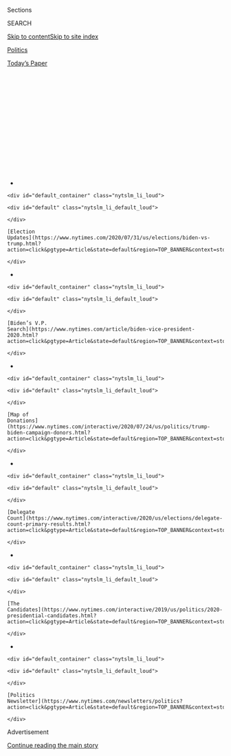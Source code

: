 <div id="app">

<div>

<div>

<div>

<div class="NYTAppHideMasthead css-1q2w90k e1suatyy0">

<div class="section css-ui9rw0 e1suatyy2">

<div class="css-eph4ug er09x8g0">

<div class="css-6n7j50">

</div>

<span class="css-1dv1kvn">Sections</span>

<div class="css-10488qs">

<span class="css-1dv1kvn">SEARCH</span>

</div>

[Skip to content](#site-content)[Skip to site
index](#site-index)

</div>

<div id="masthead-section-label" class="css-1wr3we4 eaxe0e00">

[Politics](https://www.nytimes.com/section/politics)

</div>

<div class="css-10698na e1huz5gh0">

</div>

</div>

<div id="masthead-bar-one" class="section hasLinks css-15hmgas e1csuq9d3">

<div class="css-uqyvli e1csuq9d0">

</div>

<div class="css-1uqjmks e1csuq9d1">

</div>

<div class="css-9e9ivx">

[](https://myaccount.nytimes.com/auth/login?response_type=cookie&client_id=vi)

</div>

<div class="css-1bvtpon e1csuq9d2">

[Today’s
Paper](https://www.nytimes.com/section/todayspaper)

</div>

</div>

</div>

</div>

<div data-aria-hidden="false">

<div id="site-content" data-role="main">

<div>

<div class="css-1aor85t" style="opacity:0.000000001;z-index:-1;visibility:hidden">

<div class="css-1hqnpie">

<div class="css-epjblv">

<span class="css-17xtcya">[Politics](/section/politics)</span><span class="css-x15j1o">|</span><span class="css-fwqvlz">Billionaire
Tom Steyer May Enter the 2020 Field as Rep. Eric Swalwell Bows
Out</span>

</div>

<div class="css-k008qs">

<div class="css-1iwv8en">

<span class="css-18z7m18"></span>

<div>

</div>

</div>

<span class="css-1n6z4y">https://nyti.ms/2XyAfO6</span>

<div class="css-1705lsu">

<div class="css-4xjgmj">

<div class="css-4skfbu" data-role="toolbar" data-aria-label="Social Media Share buttons, Save button, and Comments Panel with current comment count" data-testid="share-tools">

  - 
  - 
  - 
  - 
    
    <div class="css-6n7j50">
    
    </div>

  - 

</div>

</div>

</div>

</div>

</div>

</div>

<div id="NYT_TOP_BANNER_REGION" class="css-13pd83m">

<div>

<div id="styln-elections-notifications-menu" class="section interactive-content interactive-size-medium css-1edisqu">

<div class="css-17ih8de interactive-body">

<div class="nytslm_innerContainer" data-aria-live="polite">

<div class="nytslm_title">

</div>

  - 
    
    <div id="default_container" class="nytslm_li_loud">
    
    <div id="default" class="nytslm_li_default_loud">
    
    </div>
    
    [Election
    Updates](https://www.nytimes.com/2020/07/31/us/elections/biden-vs-trump.html?action=click&pgtype=Article&state=default&region=TOP_BANNER&context=storylines_menu)
    
    </div>

  - 
    
    <div id="default_container" class="nytslm_li_loud">
    
    <div id="default" class="nytslm_li_default_loud">
    
    </div>
    
    [Biden’s V.P.
    Search](https://www.nytimes.com/article/biden-vice-president-2020.html?action=click&pgtype=Article&state=default&region=TOP_BANNER&context=storylines_menu)
    
    </div>

  - 
    
    <div id="default_container" class="nytslm_li_loud">
    
    <div id="default" class="nytslm_li_default_loud">
    
    </div>
    
    [Map of
    Donations](https://www.nytimes.com/interactive/2020/07/24/us/politics/trump-biden-campaign-donors.html?action=click&pgtype=Article&state=default&region=TOP_BANNER&context=storylines_menu)
    
    </div>

  - 
    
    <div id="default_container" class="nytslm_li_loud">
    
    <div id="default" class="nytslm_li_default_loud">
    
    </div>
    
    [Delegate
    Count](https://www.nytimes.com/interactive/2020/us/elections/delegate-count-primary-results.html?action=click&pgtype=Article&state=default&region=TOP_BANNER&context=storylines_menu)
    
    </div>

  - 
    
    <div id="default_container" class="nytslm_li_loud">
    
    <div id="default" class="nytslm_li_default_loud">
    
    </div>
    
    [The
    Candidates](https://www.nytimes.com/interactive/2019/us/politics/2020-presidential-candidates.html?action=click&pgtype=Article&state=default&region=TOP_BANNER&context=storylines_menu)
    
    </div>

  - 
    
    <div id="default_container" class="nytslm_li_loud">
    
    <div id="default" class="nytslm_li_default_loud">
    
    </div>
    
    [Politics
    Newsletter](https://www.nytimes.com/newsletters/politics?action=click&pgtype=Article&state=default&region=TOP_BANNER&context=storylines_menu)
    
    </div>

</div>

</div>

</div>

</div>

</div>

<div id="top-wrapper" class="css-1sy8kpn">

<div id="top-slug" class="css-l9onyx">

Advertisement

</div>

[Continue reading the main
story](#after-top)

<div class="ad top-wrapper" style="text-align:center;height:100%;display:block;min-height:250px">

<div id="top" class="place-ad" data-position="top" data-size-key="top">

</div>

</div>

<div id="after-top">

</div>

</div>

<div id="sponsor-wrapper" class="css-1hyfx7x">

<div id="sponsor-slug" class="css-19vbshk">

Supported by

</div>

[Continue reading the main
story](#after-sponsor)

<div id="sponsor" class="ad sponsor-wrapper" style="text-align:center;height:100%;display:block">

</div>

<div id="after-sponsor">

</div>

</div>

<div class="css-1vkm6nb ehdk2mb0">

# Billionaire Tom Steyer May Enter the 2020 Field as Rep. Eric Swalwell Bows Out

</div>

<div class="css-79elbk" data-testid="photoviewer-wrapper">

<div class="css-z3e15g" data-testid="photoviewer-wrapper-hidden">

</div>

<div class="css-1a48zt4 ehw59r15" data-testid="photoviewer-children">

![<span class="css-16f3y1r e13ogyst0" data-aria-hidden="true">Ending his
presidential campaign early will allow Representative Eric Swalwell to
shift his attention to seeking a fifth term in the
House.</span><span class="css-cnj6d5 e1z0qqy90" itemprop="copyrightHolder"><span class="css-1ly73wi e1tej78p0">Credit...</span><span><span>Jason
Henry for The New York
Times</span></span></span>](https://static01.nyt.com/images/2019/07/08/us/politics/08Steyer-swalwell/merlin_157678521_bfd18529-49e1-492f-ad4f-3f04b7ad52d4-articleLarge.jpg?quality=75&auto=webp&disable=upscale)

</div>

</div>

<div class="css-xt80pu e12qa4dv0">

<div class="css-18e8msd">

<div class="css-vp77d3 epjyd6m0">

<div class="css-1baulvz">

By <span class="css-1baulvz" itemprop="name">Reid J. Epstein</span>,
[<span class="css-1baulvz" itemprop="name">Alexander
Burns</span>](https://www.nytimes.com/by/alexander-burns) and
[<span class="css-1baulvz last-byline" itemprop="name">Matt
Stevens</span>](https://www.nytimes.com/by/matt-stevens)

</div>

</div>

  - July 8,
    2019

  - 
    
    <div class="css-4xjgmj">
    
    <div class="css-d8bdto" data-role="toolbar" data-aria-label="Social Media Share buttons, Save button, and Comments Panel with current comment count" data-testid="share-tools">
    
      - 
      - 
      - 
      - 
        
        <div class="css-6n7j50">
        
        </div>
    
      - 
    
    </div>
    
    </div>

</div>

</div>

<div class="section meteredContent css-1r7ky0e" name="articleBody" itemprop="articleBody">

<div class="css-1fanzo5 StoryBodyCompanionColumn">

<div class="css-53u6y8">

Tom Steyer, the California billionaire who toyed with the idea of a
Democratic presidential campaign before [announcing in January that he
would not
run](https://www.nytimes.com/2019/01/09/us/politics/tom-steyer-trump-2020.html),
has changed his mind and intends to enter the 2020 contest on Tuesday,
according to multiple people who have been told of his plans.

Word of a possible Steyer candidacy was a surprise to the Democratic
political world, which has counted on the 62-year-old’s largess to
finance super PACs in recent years, and has grown used to his plotting
and then discarding his own ambitions for elected office.

The news that Mr. Steyer is again entertaining entering the race himself
came as a fellow northern Californian, Representative Eric Swalwell,
said that he was ending his bid for the Democratic nomination for
president, becoming the first candidate to do so since the field
expanded to historically large proportions. Mr. Swalwell, 38, made the
announcement Monday at an afternoon news conference at his campaign
headquarters in Dublin, Calif., just three months after [he declared his
candidacy in
April](https://www.nytimes.com/2019/04/08/us/politics/eric-swalwell-president-2020.html).

“We have to be honest about our own candidacy and viability,” he said.
“Today ends our presidential campaign.”

</div>

</div>

<div class="css-1fanzo5 StoryBodyCompanionColumn">

<div class="css-53u6y8">

”I have no regrets,” he added later. “I’m excited about what we’ve
done.”

Mr. Swalwell had been scheduled to visit New Hampshire and attend
several events there on July 3 and 4, but a campaign spokeswoman told
The Times last week that he had canceled his plans and instead spent the
holiday with family.

Ending his presidential campaign early will allow Mr. Swalwell to shift
his attention to seeking a fifth term in the House representing Northern
California’s East Bay. He had [previously
hinted](https://www.sfchronicle.com/politics/article/Eric-Swalwell-Running-for-president-if-I-m-14017678.php)
that he would assess his standing in the presidential primary in
December — California’s registration deadline to run for Congress — and
make a decision about a House run at that time. But during his news
conference Monday, he confirmed that he would seek re-election.

\[*The On Politics newsletter looks at* [*which 2020 candidates may be
eyeing other
races*](https://www.nytimes.com/2019/07/08/us/politics/on-politics-eric-swalwell.html)*.*\]

Mr. Steyer, on the other hand, has no other clear electoral prospects.
Though he has repeatedly toyed with running for high office, including
the governorship of California and a Senate seat there, this moment
appears to be all about entering the Democratic primary
field.

<div id="NYT_MAIN_CONTENT_1_REGION" class="css-9tf9ac">

<div>

<div id="styln-nfldraft-updates-block" class="section interactive-content interactive-size-medium css-1ftcdic">

<div class="css-17ih8de interactive-body">

<div id="styln-briefing-block" data-asset-id="">

<div class="briefing-block-header-section">

# [Latest Updates: 2020 Election](https://www.nytimes.com/2020/07/31/us/elections/biden-vs-trump.html?action=click&pgtype=Article&state=default&region=MAIN_CONTENT_1&context=storylines_live_updates)

<div class="briefing-block-ts">

Updated 2020-08-01T01:26:45.732Z

</div>

</div>

  - [Kamala Harris, a top vice-presidential contender, confronts double
    standards.](https://www.nytimes.com/2020/07/31/us/elections/biden-vs-trump.html?action=click&pgtype=Article&state=default&region=MAIN_CONTENT_1&context=storylines_live_updates#link-29fdff45)
  - [Karen Bass and Susan Rice are rising on Biden’s vice-presidential
    shortlist.](https://www.nytimes.com/2020/07/31/us/elections/biden-vs-trump.html?action=click&pgtype=Article&state=default&region=MAIN_CONTENT_1&context=storylines_live_updates#link-13ec3d9c)
  - [Trump says Russian bounties to kill U.S. troops ‘never took
    place.’](https://www.nytimes.com/2020/07/31/us/elections/biden-vs-trump.html?action=click&pgtype=Article&state=default&region=MAIN_CONTENT_1&context=storylines_live_updates#link-49e9a016)

<div class="briefing-block-footer">

<div class="briefing-block-footer-meta">

[See more
updates](https://www.nytimes.com/2020/07/31/us/elections/biden-vs-trump.html?action=click&pgtype=Article&state=default&region=MAIN_CONTENT_1&context=storylines_live_updates)

</div>

</div>

</div>

</div>

</div>

</div>

</div>

In recent weeks he instructed advisers to conduct polling and other
research to gauge his prospects, people briefed on his preparations
said. He has designated a longtime aide, Heather Hargreaves, as his
campaign manager-in-waiting, and recorded a television ad that could air
in the early voting states in the event he becomes a candidate. That
launch, associates said, could happen as soon as this week.

</div>

</div>

<div class="css-1fanzo5 StoryBodyCompanionColumn">

<div class="css-53u6y8">

Mr. Steyer hasn’t announced a [political calendar, but Netroots
Nation](https://www.netrootsnation.org/keynotes/), the annual conference
for the party’s left wing, said he would appear at its opening keynote
address on Thursday in
Philadelphia.

</div>

</div>

<div class="css-1sngw6j">

[](https://www.nytimes.com/interactive/2019/us/politics/2020-presidential-candidates.html)

<div class="css-1eoytci">

![](https://static01.nyt.com/images/2019/01/20/us/2020-presidential-candidates-promo-1548014688187/2020-presidential-candidates-promo-1548014688187-articleLarge-v68.png)

</div>

<div class="css-1rha1bf">

## Who’s Running for President in 2020?

The field of Democratic presidential candidates has been historically
large, but all have dropped out except Joe Biden, the presumptive
Democratic nominee to challenge President Trump.

</div>

</div>

<div class="css-1fanzo5 StoryBodyCompanionColumn">

<div class="css-53u6y8">

Also advising Mr. Steyer is Doug Rubin, a Massachusetts-based strategist
who counseled Deval Patrick, the former Massachusetts governor, on a
potential 2020 campaign before Mr. Patrick announced he would not run.
Neither adviser would comment on Mr. Steyer’s plans or their own roles.

There is considerable skepticism across the Democratic Party about Mr.
Steyer’s seriousness about the presidential race, and his associates
warn not to count him as a candidate until his filing papers are signed
and submitted.

Since breaking onto the political scene by backing several high-profile
statewide initiatives in California in 2010, Mr. Steyer has engaged in a
series of heavily funded, attention-grabbing crusades, most recently
spending tens of millions of dollars to promote a campaign demanding
[President Trump’s
impeachment](https://www.nytimes.com/2018/01/23/us/politics/impeach-trump-democrats-tom-steyer.html).
That effort has flagged over the past few months, frustrating Mr.
Steyer, according to people familiar with his thoughts. He has been
among the most prolific funders of Democratic groups, though party
leaders and strategists have grumbled frequently about his penchant for
inserting his own image into television ads.

One ad for Need to Impeach, Mr. Steyer’s organization dedicated to
removing Mr. Trump, featured Mr. Steyer standing in Times Square in
front of one of his own electronic billboards, discussing his push to
impeach the president.

In January, he trekked to Iowa to make a highly promoted political
announcement, only to reveal upon arriving that he would not run.

That decision also came at a moment of personal turbulence for Mr.
Steyer: In November, he told
[Vogue](https://www.vogue.com/article/tom-steyer-interview-impeaching-donald-trump?verso=true)
that he and his wife of 32 years, Kat Taylor, were “going to try living
apart.”

</div>

</div>

<div class="css-1fanzo5 StoryBodyCompanionColumn">

<div class="css-53u6y8">

Over the years, Mr. Steyer has rotated through a formidable cast of
political consultants and advisers, hiring some of the biggest names in
Democratic politics and then discarding them — with varying degrees of
cordiality — sometimes in a matter of months. He has lost a number of
staffers in recent months to other presidential campaigns, particularly
those of Gov. Jay Inslee of Washington and former Representative Beto
O’Rourke of Texas. There are significant gaps in the political
operation that surrounds him now.

Should he run, Mr. Steyer would likely face a far more searching
examination of his record than he has to date, including his background
as a hedge fund manager who invested heavily in fossil fuels. Several
populist candidates, including Senators Elizabeth Warren of
Massachusetts and Bernie Sanders of Vermont, have consistently signaled
that they would respond aggressively to any billionaire who entered the
race and sought to finance a candidacy with a personal fortune.

Mr. Steyer could use that vast personal wealth, estimated by Forbes
magazine at $1.6 billion, to fund a television advertising campaign
beyond the reach of anyone else in the field. His political groups spent
more backing Democratic candidates in 2018 than any other individual
except former Mayor Michael R. Bloomberg of New York.

Despite those personal funds, Mr. Steyer may struggle to qualify for the
Democratic Party’s next round of debates. His name has not been included
in qualifying polls and it is highly unlikely he could attract 65,000
donors by July 16, the deadline to do so for the next set of debates
July 30 and July 31.

</div>

</div>

<div class="css-79elbk" data-testid="photoviewer-wrapper">

<div class="css-z3e15g" data-testid="photoviewer-wrapper-hidden">

</div>

<div class="css-1a48zt4 ehw59r15" data-testid="photoviewer-children">

![<span class="css-16f3y1r e13ogyst0" data-aria-hidden="true">The
billionaire Tom Steyer, who had announced in January that he would not
run for president, instructed advisers recently to conduct polling to
gauge his prospects in the primary
field.</span><span class="css-cnj6d5 e1z0qqy90" itemprop="copyrightHolder"><span class="css-1ly73wi e1tej78p0">Credit...</span><span>Rachel
Mummey for The New York
Times</span></span>](https://static01.nyt.com/images/2019/07/08/us/politics/00Steyer/merlin_148963581_41d0f77c-f833-4f0a-996c-aecd0ec66016-articleLarge.jpg?quality=75&auto=webp&disable=upscale)

</div>

</div>

<div class="css-1fanzo5 StoryBodyCompanionColumn">

<div class="css-53u6y8">

Mr. Swalwell’s brief candidacy illustrated the limits of simply making
the debates. Though he qualified for and participated in the first
Democratic debates in June, Mr. Swalwell barely registered in the polls,
earning 1 percent support just three times.

A member of the House Intelligence and Judiciary Committees, Mr.
Swalwell had sought to gain a following by [focusing his campaign around
gun control and gun
safety](https://www.nytimes.com/2019/06/27/us/politics/eric-swalwell-gun-control.html).
His campaign [released an eight-part plan focused on the
issue](https://ericswalwell.com/endgunviolence/) in June that included a
call for a mandatory nationwide buyback program for assault weapons.

</div>

</div>

<div class="css-1fanzo5 StoryBodyCompanionColumn">

<div class="css-53u6y8">

On Monday in a statement he said bringing attention to the issue of gun
violence had been his priority and said he was proud of his contribution
to the Democratic policy agenda.

But neither his buyback plan, nor [verbal jabs at former Vice President
Joseph R. Biden Jr. and Mayor Pete Buttigieg during the June
debate](https://www.nytimes.com/2019/06/27/us/politics/democratic-debate-live.html),
gave him significant traction.

Senator Kamala Harris of California, another presidential contender,
[called](https://twitter.com/KamalaHarris/status/1148327721690370048)
Mr. Swalwell a “great fighter,” adding “we are a stronger nation because
of your work to protect our children and our communities from gun
violence.”

It was not immediately clear what effect, if any, Mr. Swalwell’s
departure or Mr. Steyer’s arrival would have on other candidates in what
may still be a crowded 24-person field.

[Politico reported last
week](https://www.politico.com/story/2019/07/02/hickenlooper-2020-campaign-1395051)
that several campaign staff members for former Gov. John Hickenlooper of
Colorado had left or were departing, and that he had drawn the support
of only about 13,000 donors. Mr. Hickenlooper acknowledged the turmoil
on Sunday, saying “the vast majority of the problem with the campaign
was me.” But he also pledged to stay in the race and become a better
candidate, according to [The Associated
Press](https://apnews.com/610a9549881a4aec9acb011c6560694b).

But Mr. Hickenlooper is far from the only candidate who may now be
confronting hard questions about campaign viability. Second quarter
fund-raising reports are due to the Federal Election Commission next
week, and those disclosures will make it known which candidates are
struggling financially.

In the meantime, the Democratic National Committee has [toughened debate
qualification standards](https://democrats.org/press/third-debate/) such
that more than half the remaining field is likely to be left out of the
third debate in September.

With his announcement on Monday, Mr. Swalwell became the first candidate
to withdraw from the field since Richard Ojeda, a former state senator
in West Virginia, [suspended his short-lived campaign in late
January](https://www.facebook.com/RichardOjeda2020/posts/today-i-want-to-thank-from-the-bottom-of-my-heart-all-the-people-who-have-suppor/2329884223911515/).
At that time, only a handful of candidates had officially entered the
race.

</div>

</div>

</div>

<div>

</div>

<div>

</div>

<div id="NYT_BELOW_MAIN_CONTENT_REGION">

<div>

<div id="STLYN_guide_v1_STYLN_guide_a" class="section css-l08pwh interactive-content interactive-size-medium">

<div class="css-17ih8de interactive-body">

<div class="g-story g-freebird g-max-limit" data-preview-slug="styln-scroll-guide">

</div>

<div id="g-electionguide-id" class="g-electionguide">

<div class="g-electionguide-container">

<div class="g-electionguide-wrapper">

<div class="g-electionguide-logo">

</div>

# Our 2020 Election Guide

Updated July 31, 2020

  - 
    
    -----
    
    ## The Latest
    
      - President Trump’s assault on the Postal Service is intersecting
        with his attacks on mail-in voting. [Voting rights groups say it
        is a recipe for
        disaster.](https://www.nytimes.com/2020/07/31/us/politics/trump-usps-mail-delays.html?action=click&pgtype=Article&state=default&region=BELOW_MAIN_CONTENT&context=storylines_guide)

  - 
    
    -----
    
    ## Biden’s V.P. Search
    
      - [Here are 13
        women](https://www.nytimes.com/article/biden-vice-president-2020.html?action=click&pgtype=Article&state=default&region=BELOW_MAIN_CONTENT&context=storylines_guide)
        who have been under consideration to be Joe Biden’s running
        mate, and why each might be chosen — and might not be.

  - 
    
    -----
    
    ## Keep Up With Our Coverage
    
      - Get an
        [email](https://www.nytimes.com/newsletters/politics?action=click&pgtype=Article&state=default&region=BELOW_MAIN_CONTENT&context=storylines_guide)
        recapping the day’s news
    
    <!-- end list -->
    
      - Download our mobile app on
        [iOS](https://apps.apple.com/us/app/nytimes/id284862083?ls=1&mat_click_id=5c79ae7455014fd1bd66b5610c05b8f2-20191112-16948&referrer=mat_click_id%3D5c79ae7455014fd1bd66b5610c05b8f2-20191112-16948%26link_click_id%3D722930677036718082)
        and
        [Android](http://a.localytics.com/android?id=com.nytimes.android&referrer=utm_source%3Dother_nyt_mobile_web%26utm_medium%3DWeb%2520page%26utm_term%3DGeneral%2520Mobile%2520Page%26utm_campaign%3DNYT%2520Mobile%2520General%2520Page)
        and turn on Breaking News and Politics alerts

</div>

</div>

</div>

</div>

</div>

</div>

</div>

<div>

</div>

<div>

<div id="bottom-wrapper" class="css-1ede5it">

<div id="bottom-slug" class="css-l9onyx">

Advertisement

</div>

[Continue reading the main
story](#after-bottom)

<div id="bottom" class="ad bottom-wrapper" style="text-align:center;height:100%;display:block;min-height:90px">

</div>

<div id="after-bottom">

</div>

</div>

</div>

</div>

</div>

## Site Index

<div>

</div>

## Site Information Navigation

  - [© <span>2020</span> <span>The New York Times
    Company</span>](https://help.nytimes.com/hc/en-us/articles/115014792127-Copyright-notice)

<!-- end list -->

  - [NYTCo](https://www.nytco.com/)
  - [Contact
    Us](https://help.nytimes.com/hc/en-us/articles/115015385887-Contact-Us)
  - [Work with us](https://www.nytco.com/careers/)
  - [Advertise](https://nytmediakit.com/)
  - [T Brand Studio](http://www.tbrandstudio.com/)
  - [Your Ad
    Choices](https://www.nytimes.com/privacy/cookie-policy#how-do-i-manage-trackers)
  - [Privacy](https://www.nytimes.com/privacy)
  - [Terms of
    Service](https://help.nytimes.com/hc/en-us/articles/115014893428-Terms-of-service)
  - [Terms of
    Sale](https://help.nytimes.com/hc/en-us/articles/115014893968-Terms-of-sale)
  - [Site
    Map](https://spiderbites.nytimes.com)
  - [Help](https://help.nytimes.com/hc/en-us)
  - [Subscriptions](https://www.nytimes.com/subscription?campaignId=37WXW)

</div>

</div>

</div>

</div>

